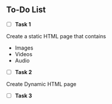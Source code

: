 ## To-Do List 
- [ ] **Task 1**

Create a static HTML page that contains
* Images
* Videos
* Audio

- [ ] **Task 2**
      
 Create Dynamic HTML page

- [ ] **Task 3**


